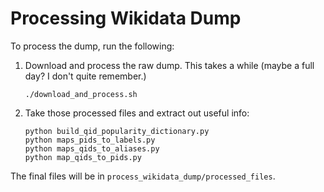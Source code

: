 # Processing Wikidata Dump

To process the dump, run the following:

1. Download and process the raw dump. This takes a while (maybe a full day? I don't quite remember.)

    `./download_and_process.sh`
   
2. Take those processed files and extract out useful info:
   ```
   python build_qid_popularity_dictionary.py
   python maps_pids_to_labels.py
   python maps_qids_to_aliases.py
   python map_qids_to_pids.py
   ```

    
    
The final files will be in `process_wikidata_dump/processed_files`.